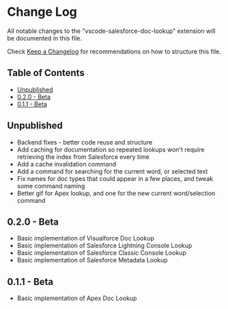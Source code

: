 # Change Log

All notable changes to the "vscode-salesforce-doc-lookup" extension will be documented in this file.

Check [Keep a Changelog](http://keepachangelog.com/) for recommendations on how to structure this file.

<!-- omit in toc -->
## Table of Contents
- [Unpublished](#unpublished)
- [0.2.0 - Beta](#020---beta)
- [0.1.1 - Beta](#011---beta)

## Unpublished
- Backend fixes - better code reuse and structure
- Add caching for documentation so repeated lookups won't require retrieving the index from Salesforce every time
- Add a cache invalidation command
- Add a command for searching for the current word, or selected text
- Fix names for doc types that could appear in a few places, and tweak some command naming
- Better gif for Apex lookup, and one for the new current word/selection command

## 0.2.0 - Beta
- Basic implementation of Visualforce Doc Lookup
- Basic implementation of Salesforce Lightning Console Lookup
- Basic implementation of Salesforce Classic Console Lookup
- Basic implementation of Salesforce Metadata Lookup

## 0.1.1 - Beta

- Basic implementation of Apex Doc Lookup
